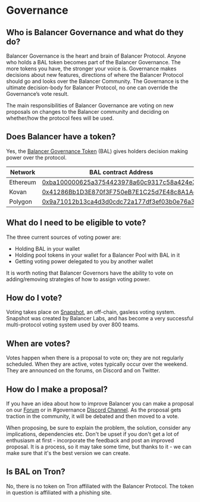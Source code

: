# Governance

## Who is Balancer Governance and what do they do?

Balancer Governance is the heart and brain of Balancer Protocol. Anyone who holds a BAL token becomes part of the Balancer Governance. The more tokens you have, the stronger your voice is. Governance makes decisions about new features, directions of where the Balancer Protocol should go and looks over the Balancer Community. The Governance is the ultimate decision-body for Balancer Protocol, no one can override the Governance’s vote result.&#x20;

The main responsibilities of Balancer Governance are voting on new proposals on changes to the Balancer community and deciding on whether/how the protocol fees will be used.

## Does Balancer have a token?

Yes, the [Balancer Governance Token](../../ecosystem/governance/bal-governance-token.md) (BAL) gives holders decision making power over the protocol.&#x20;

| Network  | BAL contract Address                                                                                                        |
| -------- | --------------------------------------------------------------------------------------------------------------------------- |
| Ethereum | [0xba100000625a3754423978a60c9317c58a424e3d](https://etherscan.io/address/0xba100000625a3754423978a60c9317c58a424e3d)       |
| Kovan    | [0x41286Bb1D3E870f3F750eB7E1C25d7E48c8A1Ac7](https://kovan.etherscan.io/address/0x41286Bb1D3E870f3F750eB7E1C25d7E48c8A1Ac7) |
| Polygon  | [0x9a71012b13ca4d3d0cdc72a177df3ef03b0e76a3](https://polygonscan.com/address/0x9a71012b13ca4d3d0cdc72a177df3ef03b0e76a3)    |

## What do I need to be eligible to vote?

The three current sources of voting power are:

* Holding BAL in your wallet
* Holding pool tokens in your wallet for a Balancer Pool with BAL in it
* Getting voting power delegated to you by another wallet

It is worth noting that Balancer Governors have the ability to vote on adding/removing strategies of how to assign voting power.

## How do I vote?

Voting takes place on [Snapshot](https://snapshot.org/#/balancer), an off-chain, gasless voting system. Snapshot was created by Balancer Labs, and has become a very successful multi-protocol voting system used by over 800 teams.

## When are votes?

Votes happen when there is a proposal to vote on; they are not regularly scheduled. When they are active, votes typically occur over the weekend. They are announced on the forums, on Discord and on Twitter.

## How do I make a proposal?

If you have an idea about how to improve Balancer you can make a proposal on our [Forum](https://forum.balancer.finance/) or in #governance [Discord Channel](https://discord.gg/fuxpBzvad9). As the proposal gets traction in the community, it will be debated and then moved to a vote.&#x20;

When proposing, be sure to explain the problem, the solution, consider any implications, dependencies etc. Don't be upset if you don't get a lot of enthusiasm at first - incorporate the feedback and post an improved proposal. It is a process, so it may take some time, but thanks to it - we can make sure that it's the best version we can create.&#x20;

## Is BAL on Tron?

No, there is no token on Tron affiliated with the Balancer Protocol. The token in question is affiliated with a phishing site.&#x20;
